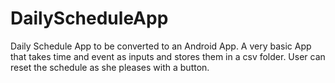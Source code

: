 # DailyScheduleApp
Daily Schedule App to be converted to an Android App. A very basic App that takes time and event as inputs and stores them in a csv folder. User can reset the schedule as she pleases with a button.
